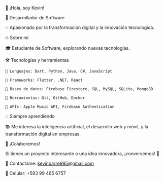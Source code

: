👋 ¡Hola, soy Kevin!

  🚀 Desarrollador de Software
  
  💡 Apasionado por la transformación digital y la innovación tecnológica. 

🔥 Sobre mí

  🎓 Estudiante de Software, explorando nuevas tecnologías.


🛠️ Tecnologías y herramientas

    🔹 Lenguajes: Dart, Python, Java, C#, JavaScript
    
    🔹 Frameworks: Flutter, .NET, React 
    
    🔹 Bases de datos: Firebase Firestore, SQL, MySQL, SQLite, MongoBD
    
    🔹 Herramientas: Git, GitHub, Docker
    
    🔹 APIs: Apple Music API, Firebase Authentication

💡 Siempre aprendiendo

📚 Me interesa la inteligencia artificial, el desarrollo web y móvil, y la transformación digital en empresas.

🤝 ¡Colaboremos!

Si tienes un proyecto interesante o una idea innovadora, ¡conversemos! 🚀

📩 Contáctame: kevinbarre995@gmail.com 

📲 Celular: +593 99 465 6757
